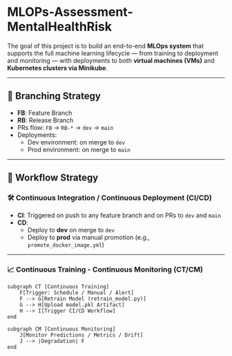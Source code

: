 # MLOPs-Assessment-MentalHealthRisk

The goal of this project is to build an end-to-end **MLOps system** that supports the full machine learning lifecycle — from training to deployment and monitoring — with deployments to both **virtual machines (VMs)** and **Kubernetes clusters via Minikube**.

---

## 📌 Branching Strategy

- **FB**: Feature Branch  
- **RB**: Release Branch  
- PRs flow: `FB` → `RB-*` → `dev` → `main`  
- Deployments:
  - Dev environment: on merge to `dev`
  - Prod environment: on merge to `main`

---

## 📌 Workflow Strategy

### 🛠 Continuous Integration / Continuous Deployment (CI/CD)
- **CI**: Triggered on push to any feature branch and on PRs to `dev` and `main`
- **CD**:
  - Deploy to **dev** on merge to `dev`
  - Deploy to **prod** via manual promotion (e.g., `promote_docker_image.yml`)

---

### 📈 Continuous Training - Continuous Monitoring (CT/CM)

    subgraph CT [Continuous Training]
        F[Trigger: Schedule / Manual / Alert]
        F --> G[Retrain Model (retrain_model.py)]
        G --> H[Upload model.pkl Artifact]
        H --> I[Trigger CI/CD Workflow]
    end

    subgraph CM [Continuous Monitoring]
        J[Monitor Predictions / Metrics / Drift]
        J --> |Degradation| F
    end
